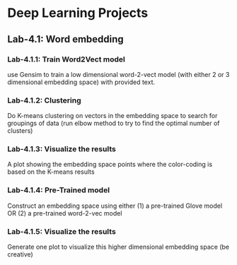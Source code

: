 # Deep Learning Projects

## Lab-4.1: Word embedding

### Lab-4.1.1: Train Word2Vect model
use Gensim to train a low dimensional word-2-vect model (with either 2 or 3 dimensional embedding space) with provided text.

### Lab-4.1.2: Clustering
Do K-means clustering on vectors in the embedding space to search for groupings of data
(run elbow method to try to find the optimal number of clusters)

### Lab-4.1.3: Visualize the results
A plot showing the embedding space points where the color-coding is based on the K-means results

### Lab-4.1.4: Pre-Trained model
Construct an embedding space using either (1) a pre-trained Glove model OR (2) a pre-trained word-2-vec model

### Lab-4.1.5: Visualize the results
Generate one plot to visualize this higher dimensional embedding space (be creative)
